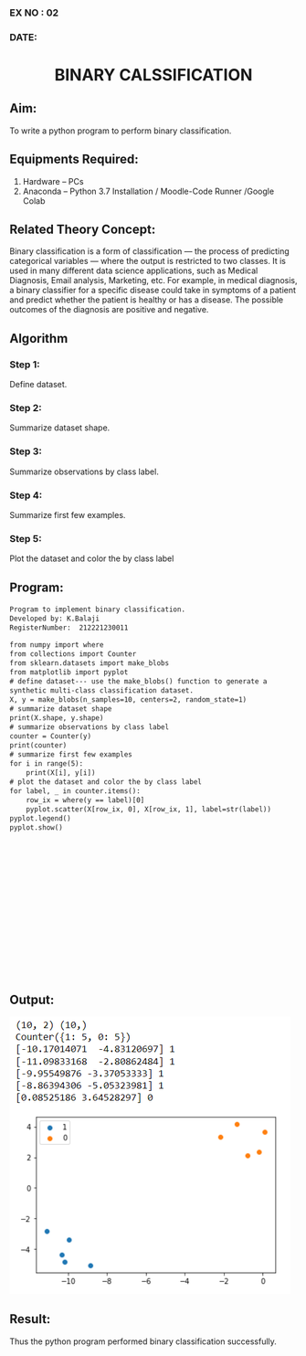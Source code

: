 ### EX NO : 02
### DATE:
# <p align="center"> BINARY CALSSIFICATION


## Aim:
To write a python program to perform binary classification.

## Equipments Required:
1. Hardware – PCs
2. Anaconda – Python 3.7 Installation / Moodle-Code Runner /Google Colab

## Related Theory Concept:
Binary classification is a form of classification — the process of predicting categorical variables — where the output is restricted to two classes. It is used in many different data science applications, such as Medical Diagnosis, Email analysis, Marketing, etc. For example, in medical diagnosis, a binary classifier for a specific disease could take in symptoms of a patient and predict whether the patient is healthy or has a disease. The possible outcomes of the diagnosis are positive and negative.

## Algorithm
### Step 1:
Define dataset.
### Step 2:
Summarize dataset shape.
### Step 3:
Summarize observations by class label.
### Step 4:
Summarize first few examples.
### Step 5:
Plot the dataset and color the by class label
## Program:

```
Program to implement binary classification.
Developed by: K.Balaji
RegisterNumber:  212221230011
```
```
from numpy import where
from collections import Counter
from sklearn.datasets import make_blobs
from matplotlib import pyplot
# define dataset--- use the make_blobs() function to generate a synthetic multi-class classification dataset.
X, y = make_blobs(n_samples=10, centers=2, random_state=1)
# summarize dataset shape
print(X.shape, y.shape)
# summarize observations by class label
counter = Counter(y)
print(counter)
# summarize first few examples
for i in range(5):
	print(X[i], y[i])
# plot the dataset and color the by class label
for label, _ in counter.items():
	row_ix = where(y == label)[0]
	pyplot.scatter(X[row_ix, 0], X[row_ix, 1], label=str(label))
pyplot.legend()
pyplot.show()
```
<br></br>
<br></br>
<br></br>
<br></br>
<br></br>
<br></br>
<br></br>
## Output:
![binary classification plot](123.png)


## Result:
Thus the python program performed binary classification successfully.
